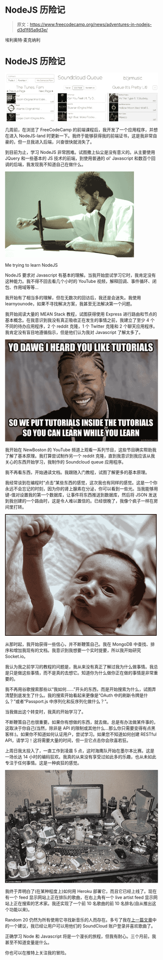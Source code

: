 # NodeJS 历险记

> 原文：<https://www.freecodecamp.org/news/adventures-in-nodejs-d3d1f85a9d3e/>

埃利奥特·麦克纳利

# NodeJS 历险记

![1*S9lOOozk-9WPFLnCSsF_ww](img/2fe0d185b837899a8c8d4dce5dbb370d.png)

几周前，在浏览了 FreeCodeCamp 的前端课程后，我开发了一个应用程序，并想在进入 NodeJS-land 时更新一下。我终于能够获得我的前端证书，这是我非常自豪的，但一旦我进入后端，兴奋很快就消失了。

到目前为止，学习 NodeJS 非常困难。试图撒上仙尘是没有意义的。从主要使用 JQuery 和一些基本的 JS 技术的前端，到使用普通的 ol' Javascript 和数百个回调的后端，我发现我不知道自己在做什么。

![1*O3uO1TQlhbi-qUxdOHCo_A](img/0b137405c478c368c4d89e3cbc20864c.png)

Me trying to learn NodeJS

NodeJS 要求对 Javascript 有基本的理解。当我开始尝试学习它时，我肯定没有这种能力。我不得不回去看几个小时的 YouTube 视频，解释回调、事件循环、闭包、作用域等等…

我开始有了相当多的理解，但在无数次的回访后，我还是会迷失。我使用 learnyounode，如果不寻找解决方案，我甚至无法解决第一个问题。

我开始阅读大量的 MEAN Stack 教程，试图获得使用 Express 进行路由和节点的基本概念。在我意识到我没有真正吸收正在发生的事情之前，我建立了至少 4 个不同的待办应用程序，2 个 reddit 克隆，1 个 Twitter 克隆和 2 个聊天应用程序。我肯定没有盲目地遵循指示，但是他们认为我对 Javascript 了解太多了。

![1*Xn-SnhpZniQFjxpUJqIwqA](img/237cbb10f1e29d0f93af2bb1914e1e02.png)

我开始在 NewBoston 的 YouTube 频道上观看一系列节目，这些节目确实帮助我了解了基本原理。我打算尝试制作另一个 reddit 克隆，直到我意识到我应该从我关心的东西开始学习，我制作的 Soundcloud queue 应用程序。

我不再看东西，开始通读文档。我跟随入门教程，试图了解更多的基本原理。

我经常谈到在编程时“点击”某些东西的感觉，这次我也有同样的感觉。这是一个你永远不会忘记的时刻，因为你的肾上腺素在分泌，你可以看到一些光。当我能够用键-值对设置我的第一个数据库，让事件将东西推送到数据库，然后将 JSON 发送到我创建的一个路由时，这是令人难以置信的。已经很晚了，我像个疯子一样在房间里打转。

![1*sXgGtNHK2GgsUBc7ndEQQQ](img/f4d5dcb8cc813ea2668131b0fad27824.png)

从那时起，我开始获得一些信心，并不断鞭策自己。我在 MongoDB 中查找、排序和增加我现有的文档。我意识到我想要一个实时提要，所以我开始研究 Socket.io。

我认为我之前学习的教程的问题是，我从来没有真正了解过我为什么做事情。我总是只是做这些事情，而不是真的去想它。知道你为什么做你正在做的事情是非常重要的。

我不再用谷歌搜索那些以“我如何……”开头的东西，而是开始搜索为什么，试图弄清楚到底发生了什么。我的搜索开始看起来更像是“OAuth 中的刷新令牌是什么？”或者“Passport.js 中序列化和反序列化做什么？”。

当我做出这个转变时，我真的开始学习了。

不断鞭策自己也很重要。如果你有想做的东西，就去做。总是有办法做某件事的，这取决于你自己(当然，除非是 API 的限制或其他什么…那么你只需要变得有点黑客样:)。如果你不知道如何认证用户，尝试学习。如果您不知道如何创建 RESTful API，请学习！这将需要大量的时间，但一旦它点击你会欣喜若狂。

上周日我太投入了，一直工作到凌晨 5 点，这时海鹰队开始在墨尔本比赛。这是一场长达 14 小时的编码狂欢。我真的从来没有享受过如此多的乐趣，也从未如此专注于任何事情。这是一种疯狂的感觉。

![1*BvLBslEylPcsjanQ3Grwcw](img/48c339f78d2eecf9540a046e2dbf2a1d.png)

我终于弄明白了(在某种程度上)如何用 Heroku 部署它，而且它已经上线了。现在有一个 feed 显示网站上正在排队的歌曲，在右上角有一个 live artist feed 显示网站上正在搜索的艺术家。我还实现了一个前 10 名歌曲的前 10 名排名(自从推出这个功能以来)。

Random 20 仍然为所有使用它寻找新音乐的人而存在。多亏了我在[上一篇文章](https://medium.freecodecamp.com/building-an-app-outside-of-your-curriculum-7b76aa881d52)中的一个建议，我已经让用户可以用他们的 SoundCloud 账户登录并喜欢歌曲了。

正确学习 Node 和 Javascript 将是一个漫长的旅程，但我有耐心。三个月前，我甚至不知道变量是什么。

你也可以在推特上关注我的冒险。